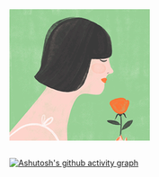  <table>
  <tr><img src="https://github.com/Nayemhasan/Nayemhasan/blob/main/melon/flower_eating.gif"</tr>
 </table>

[![Ashutosh's github activity graph](https://github-readme-activity-graph.cyclic.app/graph?username=Nayemhasan&theme=github-compact)](https://github.com/ashutosh00710/github-readme-activity-graph)


